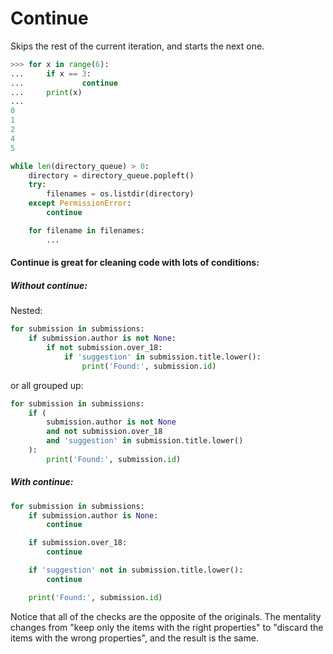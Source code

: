 Continue
========

Skips the rest of the current iteration, and starts the next one.


```Python
>>> for x in range(6):
...     if x == 3:
...             continue
...     print(x)
...
0
1
2
4
5
```

```Python
while len(directory_queue) > 0:
    directory = directory_queue.popleft()
    try:
        filenames = os.listdir(directory)
    except PermissionError:
        continue

    for filename in filenames:
        ...
```


#### Continue is great for cleaning code with lots of conditions:

##### Without continue:

Nested:

```Python
for submission in submissions:
    if submission.author is not None:
        if not submission.over_18:
            if 'suggestion' in submission.title.lower():
                print('Found:', submission.id)
```

or all grouped up:

```Python
for submission in submissions:
    if (
        submission.author is not None
        and not submission.over_18
        and 'suggestion' in submission.title.lower()
    ):
        print('Found:', submission.id)
```



##### With continue:

```Python
for submission in submissions:
    if submission.author is None:
        continue

    if submission.over_18:
        continue

    if 'suggestion' not in submission.title.lower():
        continue

    print('Found:', submission.id)
```
        
Notice that all of the checks are the opposite of the originals. The mentality changes from "keep only the items with the right properties" to "discard the items with the wrong properties", and the result is the same.
